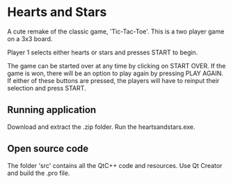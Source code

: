 # Hearts and Stars
A cute remake of the classic game, 'Tic-Tac-Toe'. This is a two player game on a 3x3 board. 

Player 1 selects either hearts or stars and presses START to begin. 

The game can be started over at any time by clicking on START OVER. If the game is won, there will be an option to play again by pressing PLAY AGAIN. If either of these buttons are pressed, the players will have to reinput their selection and press START. 

## Running application
Download and extract the .zip folder. Run the heartsandstars.exe. 

## Open source code
The folder 'src' contains all the QtC++ code and resources. Use Qt Creator and build the .pro file. 
